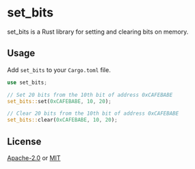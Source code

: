 # set\_bits

set\_bits is a Rust library for setting and clearing bits on memory.

## Usage

Add `set_bits` to your `Cargo.toml` file.

```rust
use set_bits;

// Set 20 bits from the 10th bit of address 0xCAFEBABE
set_bits::set(0xCAFEBABE, 10, 20);

// Clear 20 bits from the 10th bit of address 0xCAFEBABE
set_bits::clear(0xCAFEBABE, 10, 20);
```

## License
[Apache-2.0](https://choosealicense.com/licenses/apache-2.0/) or [MIT](https://choosealicense.com/licenses/mit/)
